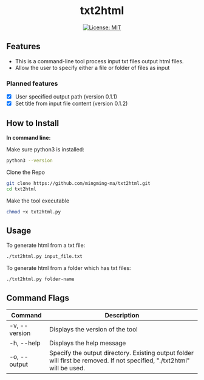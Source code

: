 <h1 align="center">txt2html</h1>

<div align="center">
 
 [![License: MIT](https://img.shields.io/badge/License-MIT-yellow.svg)](https://opensource.org/licenses/MIT)

</div>

## Features

- This is a command-line tool process input txt files output html files.
- Allow the user to specify either a file or folder of files as input

### Planned features
- [x] User specified output path (version 0.1.1)
- [x] Set title from input file content (version 0.1.2)

## How to Install 

**In command line:**

Make sure python3 is installed:
```bash
python3 --version
```

Clone the Repo

```bash
git clone https://github.com/mingming-ma/txt2html.git
cd txt2html 
```

Make the tool executable
```bash
chmod +x txt2html.py
```
## Usage

To generate html from a txt file: 
```bash
./txt2html.py input_file.txt
```
To generate html from a folder which has txt files: 
```bash
./txt2html.py folder-name
```

## Command Flags

<!-- Available command options:
```
-v,--version - Displays the version of the tool
-h,--help - Displays the help message
``` -->

| Command   | Description |
| --------- | ----------- |
| -v, --version | Displays the version of the tool |
| -h, --help | Displays the help message |
| -o, --output | Specify the output directory. Existing output folder will first be removed. If not specified, "./txt2html" will be used.|
